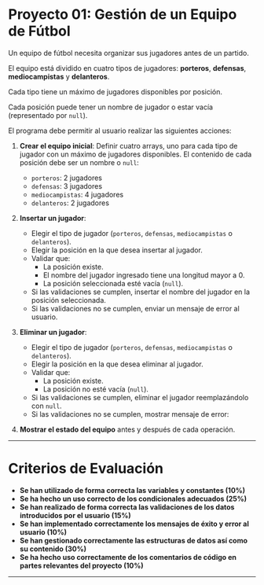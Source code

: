 # Proyecto 01: Gestión de un Equipo de Fútbol

Un equipo de fútbol necesita organizar sus jugadores antes de un partido. 

El equipo está dividido en cuatro tipos de jugadores: **porteros**, **defensas**, **mediocampistas** y **delanteros**. 

Cada tipo tiene un máximo de jugadores disponibles por posición. 

Cada posición puede tener un nombre de jugador o estar vacía (representado por `null`).

El programa debe permitir al usuario realizar las siguientes acciones:

1. **Crear el equipo inicial**: Definir cuatro arrays, uno para cada tipo de jugador con un máximo de jugadores disponibles. El contenido de cada posición debe ser un nombre o `null`:
    - `porteros`: 2 jugadores
    - `defensas`: 3 jugadores
    - `mediocampistas`: 4 jugadores
    - `delanteros`: 2 jugadores
   
2. **Insertar un jugador**:
   - Elegir el tipo de jugador (`porteros`, `defensas`, `mediocampistas` o `delanteros`).
   - Elegir la posición en la que desea insertar al jugador.
   - Validar que:
     - La posición existe.
     - El nombre del jugador ingresado tiene una longitud mayor a 0.
     - La posición seleccionada esté vacía (`null`).
   - Si las validaciones se cumplen, insertar el nombre del jugador en la posición seleccionada. 
   - Si las validaciones no se cumplen, enviar un mensaje de error al usuario.

3. **Eliminar un jugador**:
   - Elegir el tipo de jugador (`porteros`, `defensas`, `mediocampistas` o `delanteros`).
   - Elegir la posición en la que desea eliminar al jugador.
   - Validar que:
     - La posición existe.
     - La posición no esté vacía (`null`).
   - Si las validaciones se cumplen, eliminar el jugador reemplazándolo con `null`.
   - Si las validaciones no se cumplen, mostrar mensaje de error:


4. **Mostrar el estado del equipo** antes y después de cada operación.

---

# **Criterios de Evaluación**

- **Se han utilizado de forma correcta las variables y constantes (10%)**
- **Se ha hecho un uso correcto de los condicionales adecuados (25%)**
- **Se han realizado de forma correcta las validaciones de los datos introducidos por el usuario (15%)**
- **Se han implementado correctamente los mensajes de éxito y error al usuario (10%)**
- **Se han gestionado correctamente las estructuras de datos así como su contenido (30%)**
- **Se ha hecho uso correctamente de los comentarios de código en partes relevantes del proyecto (10%)**

---
